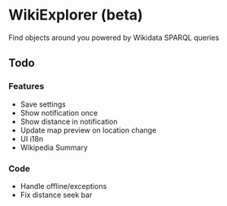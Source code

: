 # WikiExplorer (beta)

Find objects around you powered by Wikidata SPARQL queries

## Todo
### Features
- Save settings
- Show notification once
- Show distance in notification
- Update map preview on location change
- UI i18n
- Wikipedia Summary

### Code
- Handle offline/exceptions
- Fix distance seek bar